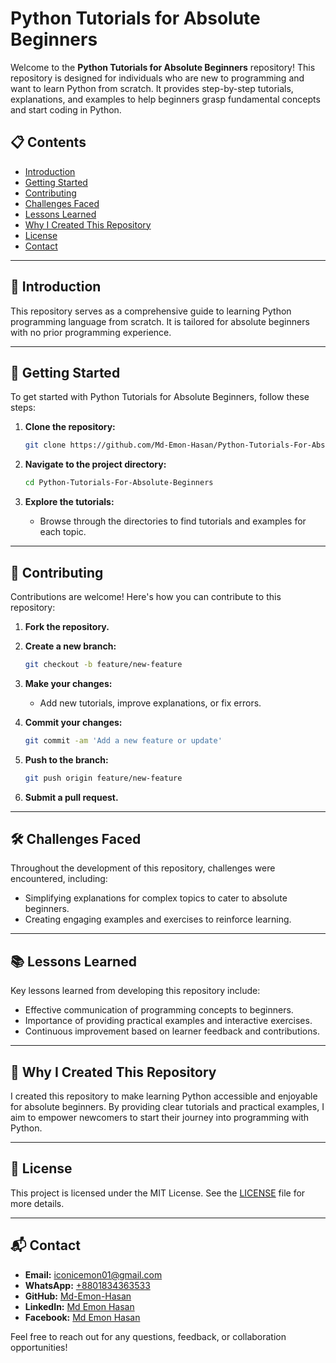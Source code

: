 # Python Tutorials for Absolute Beginners

Welcome to the **Python Tutorials for Absolute Beginners** repository! This repository is designed for individuals who are new to programming and want to learn Python from scratch. It provides step-by-step tutorials, explanations, and examples to help beginners grasp fundamental concepts and start coding in Python.

## 📋 Contents

- [Introduction](#introduction)
- [Getting Started](#getting-started)
- [Contributing](#contributing)
- [Challenges Faced](#challenges-faced)
- [Lessons Learned](#lessons-learned)
- [Why I Created This Repository](#why-i-created-this-repository)
- [License](#license)
- [Contact](#contact)

---

## 📖 Introduction

This repository serves as a comprehensive guide to learning Python programming language from scratch. It is tailored for absolute beginners with no prior programming experience.

---

## 🚀 Getting Started

To get started with Python Tutorials for Absolute Beginners, follow these steps:

1. **Clone the repository:**

   ```bash
   git clone https://github.com/Md-Emon-Hasan/Python-Tutorials-For-Absolute-Beginners.git
   ```

2. **Navigate to the project directory:**

   ```bash
   cd Python-Tutorials-For-Absolute-Beginners
   ```

3. **Explore the tutorials:**

   - Browse through the directories to find tutorials and examples for each topic.

---

## 🤝 Contributing

Contributions are welcome! Here's how you can contribute to this repository:

1. **Fork the repository.**
2. **Create a new branch:**

   ```bash
   git checkout -b feature/new-feature
   ```

3. **Make your changes:**

   - Add new tutorials, improve explanations, or fix errors.

4. **Commit your changes:**

   ```bash
   git commit -am 'Add a new feature or update'
   ```

5. **Push to the branch:**

   ```bash
   git push origin feature/new-feature
   ```

6. **Submit a pull request.**

---

## 🛠️ Challenges Faced

Throughout the development of this repository, challenges were encountered, including:

- Simplifying explanations for complex topics to cater to absolute beginners.
- Creating engaging examples and exercises to reinforce learning.

---

## 📚 Lessons Learned

Key lessons learned from developing this repository include:

- Effective communication of programming concepts to beginners.
- Importance of providing practical examples and interactive exercises.
- Continuous improvement based on learner feedback and contributions.

---

## 🌟 Why I Created This Repository

I created this repository to make learning Python accessible and enjoyable for absolute beginners. By providing clear tutorials and practical examples, I aim to empower newcomers to start their journey into programming with Python.

---

## 📜 License

This project is licensed under the MIT License. See the [LICENSE](LICENSE) file for more details.

---

## 📬 Contact

- **Email:** [iconicemon01@gmail.com](mailto:iconicemon01@gmail.com)
- **WhatsApp:** [+8801834363533](https://wa.me/8801834363533)
- **GitHub:** [Md-Emon-Hasan](https://github.com/Md-Emon-Hasan)
- **LinkedIn:** [Md Emon Hasan](https://www.linkedin.com/in/md-emon-hasan)
- **Facebook:** [Md Emon Hasan](https://www.facebook.com/mdemon.hasan2001/)

Feel free to reach out for any questions, feedback, or collaboration opportunities!
